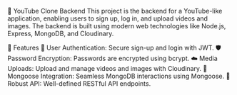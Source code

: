 


🎥 YouTube Clone Backend
This project is the backend for a YouTube-like application, enabling users to sign up, log in, and upload videos and images. The backend is built using modern web technologies like Node.js, Express, MongoDB, and Cloudinary.

🚀 Features
🔐 User Authentication: Secure sign-up and login with JWT.
🛡️ Password Encryption: Passwords are encrypted using bcrypt.
☁️ Media Uploads: Upload and manage videos and images with Cloudinary.
📄 Mongoose Integration: Seamless MongoDB interactions using Mongoose.
📜 Robust API: Well-defined RESTful API endpoints.
